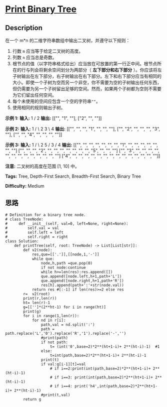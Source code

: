 # [Print Binary Tree][title]

## Description

在一个 m*n 的二维字符串数组中输出二叉树，并遵守以下规则：

  1. 行数 `m` 应当等于给定二叉树的高度。
  2. 列数 `n` 应当总是奇数。
  3. 根节点的值（以字符串格式给出）应当放在可放置的第一行正中间。根节点所在的行与列会将剩余空间划分为两部分（ **左下部分和右下部分** ）。你应该将左子树输出在左下部分，右子树输出在右下部分。左下和右下部分应当有相同的大小。即使一个子树为空而另一个非空，你不需要为空的子树输出任何东西，但仍需要为另一个子树留出足够的空间。然而，如果两个子树都为空则不需要为它们留出任何空间。
  4. 每个未使用的空间应包含一个空的字符串`""`。
  5. 使用相同的规则输出子树。

**示例 1:**
            **输入:**         1        /       2    **输出:**    [["", "1", ""],     ["2", "", ""]]    

**示例 2:**
            **输入:**         1        / \       2   3        \         4    **输出:**    [["", "", "", "1", "", "", ""],     ["", "2", "", "", "", "3", ""],     ["", "", "4", "", "", "", ""]]    

**示例 3:**
            **输入:**          1         / \        2   5       /       3      /     4     **输出:**    [["",  "",  "", "",  "", "", "", "1", "",  "",  "",  "",  "", "", ""]     ["",  "",  "", "2", "", "", "", "",  "",  "",  "",  "5", "", "", ""]     ["",  "3", "", "",  "", "", "", "",  "",  "",  "",  "",  "", "", ""]     ["4", "",  "", "",  "", "", "", "",  "",  "",  "",  "",  "", "", ""]]    

**注意:** 二叉树的高度在范围 [1, 10] 中。


**Tags:** Tree, Depth-First Search, Breadth-First Search, Binary Tree

**Difficulty:** Medium

## 思路

``` python3
# Definition for a binary tree node.
# class TreeNode:
#     def __init__(self, val=0, left=None, right=None):
#         self.val = val
#         self.left = left
#         self.right = right
class Solution:
    def printTree(self, root: TreeNode) -> List[List[str]]:
        def v2(node):
            res,que=[['.']],[[node,1,'-']]
            while que:
                node,h,path =que.pop(0)
                if not node:continue
                while h>=len(res):res.append([])
                que.append([node.left,h+1,path+'L'])
                que.append([node.right,h+1,path+'R'])  
                res[h].append(path+':'+str(node.val))
            return res #[:-1] if len(res)>=2 else res
        r=  v2(root)
        print(r,len(r))
        ht= len(r)-1
        g=[['']*(2**ht-1) for i in range(ht)]
        print(g)
        for i in range(1,len(r)):
            for nd in r[i]:
                path,val = nd.split(':')
                path = path.replace('L','0').replace('R','1').replace('-','')
                #print(path)
                if not path: 
                    t= (int('0',base=2)*2**(ht+1-i)+ 2**(ht-i)-1)  #1
                else:
                    t=int(path,base=2)*2**(ht+1-i)+ 2**(ht-i)-1
                print(t)
                if val:g[i-1][t]=val
                    # if i==2:print(int(path,base=2)*2**(ht+1-i)+ 2**(ht-i)-1)
                    # if i==3: print(int(path,base=2)*2**(ht+1-i)+ 2**(ht-i)-1)
                    # if i==4: print('h4',int(path,base=2)*2**(ht+1-i)+ 2**(ht-i)-1)
                #print(t,val)
        return g
```

[title]: https://leetcode-cn.com/problems/print-binary-tree
